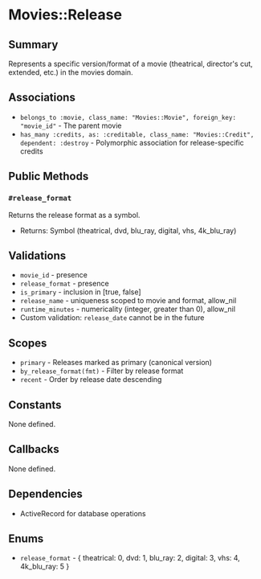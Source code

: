 # Movies::Release

## Summary
Represents a specific version/format of a movie (theatrical, director's cut, extended, etc.) in the movies domain.

## Associations
- `belongs_to :movie, class_name: "Movies::Movie", foreign_key: "movie_id"` - The parent movie
- `has_many :credits, as: :creditable, class_name: "Movies::Credit", dependent: :destroy` - Polymorphic association for release-specific credits

## Public Methods

### `#release_format`
Returns the release format as a symbol.
- Returns: Symbol (theatrical, dvd, blu_ray, digital, vhs, 4k_blu_ray)

## Validations
- `movie_id` - presence
- `release_format` - presence
- `is_primary` - inclusion in [true, false]
- `release_name` - uniqueness scoped to movie and format, allow_nil
- `runtime_minutes` - numericality (integer, greater than 0), allow_nil
- Custom validation: `release_date` cannot be in the future

## Scopes
- `primary` - Releases marked as primary (canonical version)
- `by_release_format(fmt)` - Filter by release format
- `recent` - Order by release date descending

## Constants
None defined.

## Callbacks
None defined.

## Dependencies
- ActiveRecord for database operations

## Enums
- `release_format` - { theatrical: 0, dvd: 1, blu_ray: 2, digital: 3, vhs: 4, 4k_blu_ray: 5 } 